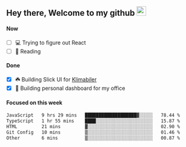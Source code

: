 ## Hey there, Welcome to my github <img src="https://media.giphy.com/media/hvRJCLFzcasrR4ia7z/giphy.gif" width="25px">

#### Now
- [ ] 💻 Trying to figure out React
- [ ] 📕 Reading

#### Done
- [x] ☘️ Building Slick UI for [Klimabiler](https://klimabiler.dk)
- [x] 🚀 Building personal dashboard for my office
 
 #### Focused on this week
<!--START_SECTION:waka-->

```txt
JavaScript   9 hrs 29 mins   ███████████████████▓░░░░░   78.44 %
TypeScript   1 hr 55 mins    ████░░░░░░░░░░░░░░░░░░░░░   15.87 %
HTML         21 mins         ▓░░░░░░░░░░░░░░░░░░░░░░░░   02.90 %
Git Config   10 mins         ▒░░░░░░░░░░░░░░░░░░░░░░░░   01.46 %
Other        6 mins          ▒░░░░░░░░░░░░░░░░░░░░░░░░   00.87 %
```

<!--END_SECTION:waka-->

